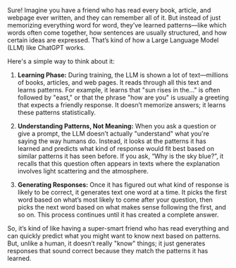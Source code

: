 Sure! Imagine you have a friend who has read every book, article, and webpage ever written, and they can remember all of it. But instead of just memorizing everything word for word, they’ve learned patterns—like which words often come together, how sentences are usually structured, and how certain ideas are expressed. That’s kind of how a Large Language Model (LLM) like ChatGPT works.

Here's a simple way to think about it:
1. **Learning Phase:** During training, the LLM is shown a lot of text—millions of books, articles, and web pages. It reads through all this text and learns patterns. For example, it learns that "sun rises in the..." is often followed by "east," or that the phrase "how are you" is usually a greeting that expects a friendly response. It doesn’t memorize answers; it learns these patterns statistically.
   
2. **Understanding Patterns, Not Meaning:** When you ask a question or give a prompt, the LLM doesn’t actually "understand" what you're saying the way humans do. Instead, it looks at the patterns it has learned and predicts what kind of response would fit best based on similar patterns it has seen before. If you ask, “Why is the sky blue?”, it recalls that this question often appears in texts where the explanation involves light scattering and the atmosphere.

3. **Generating Responses:** Once it has figured out what kind of response is likely to be correct, it generates text one word at a time. It picks the first word based on what’s most likely to come after your question, then picks the next word based on what makes sense following the first, and so on. This process continues until it has created a complete answer.

So, it’s kind of like having a super-smart friend who has read everything and can quickly predict what you might want to know next based on patterns. But, unlike a human, it doesn’t really "know" things; it just generates responses that sound correct because they match the patterns it has learned.